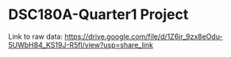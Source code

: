 # DSC180A-Quarter1 Project

Link to raw data: https://drive.google.com/file/d/1Z6jr_9zx8eOdu-5UWbH84_KS19J-R5fl/view?usp=share_link


